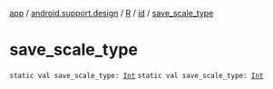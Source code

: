 [app](../../../index.md) / [android.support.design](../../index.md) / [R](../index.md) / [id](index.md) / [save_scale_type](./save_scale_type.md)

# save_scale_type

`static val save_scale_type: `[`Int`](https://kotlinlang.org/api/latest/jvm/stdlib/kotlin/-int/index.html)
`static val save_scale_type: `[`Int`](https://kotlinlang.org/api/latest/jvm/stdlib/kotlin/-int/index.html)